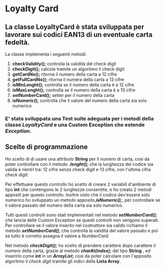 # Loyalty Card

## La classe LoyaltyCard è stata sviluppata per lavorare sui codici EAN13 di un eventuale carta fedeltà.
La classe implementa i seguenti metodi:
1) __checkValidity();__ controlla la validità del check digit
2) __checkDigit();__ calcola tramite un algoritmo il check digit
3) __getCardNo();__ ritorna il numero della carta a 12 cifre
4) __getFullCardNo();__ ritorna il numera della carta a 13 cifre
5) __isMinLenght();__ controlla se il numero della carta è a 12 cifre
6) __isMaxLenght();__ controlla se il numero della carta è a 13 cifre
7) __setNumberCard();__ setter per il numero della carta
8) __isNumeric();__ controlla che il valore del numero della carta sia solo numerico

### E' stata sviluppata una Test suite adeguata per i metodi della classe *LoyaltyCard* e una Custom Exception che estende *Exception*.

## Scelte di programmazione

Ho scelto di di usare una attributo __String__ per il numero di carta, cosi da poter controllare con il metodo ___.lenght();___ che la lunghezza del codice sia valida e rientri tra: 12 cifre senza check digit e 13 cifre, con l'ultima cifra *check digit*.

Per effettuare questo controllo ho scelto di creare 2 variabili d'ambiente di tipo __int__ che contengono le 2 lunghezze consentite, e ho creato 2 metodi appositi per questo controllo.
Inoltre visto che il codice dev'essere solo numerico ho sviluppato un metodo apposito,___isNumeric();___,  per controllare se il valore passato del numero della carta sia solo numerico.

Tutti questi controlli sono stati implementati nel metodo ___setNumberCard();___ che lancia delle Custom Exception se questi controlli non vengono superati.
Per controllare se il valore inserito nel costruttore sia valido richiamo il metodo ___setNumberCard();___ che controlla la validità del valore passato e poi se tutto è corretto assegna il valore a *NumberCard*.

Nel metodo ___checkDigit();___ ho scelto di prendere carattere dopo carattere il numero della carta, grazie al metodo ***charAt(index);*** del tipo __String__ , ed inserirlo come **int** in un ___ArrayList___, cosi da poter calcolare con l'apposito algoritmo il *check digit* tramite gli indici della **Lista Array**. 

